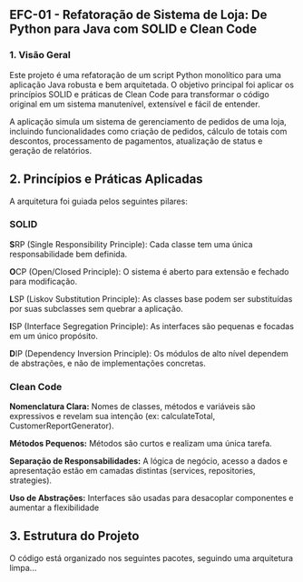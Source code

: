 ## EFC-01 - Refatoração de Sistema de Loja: De Python para Java com SOLID e Clean Code

### 1. Visão Geral
Este projeto é uma refatoração de um script Python monolítico para uma aplicação Java robusta e bem arquitetada. O objetivo principal foi aplicar os princípios SOLID e práticas de Clean Code para transformar o código original em um sistema manutenível, extensível e fácil de entender.

A aplicação simula um sistema de gerenciamento de pedidos de uma loja, incluindo funcionalidades como criação de pedidos, cálculo de totais com descontos, processamento de pagamentos, atualização de status e geração de relatórios.

## 2. Princípios e Práticas Aplicadas
A arquitetura foi guiada pelos seguintes pilares:

### SOLID
**S**RP (Single Responsibility Principle): Cada classe tem uma única responsabilidade bem definida. 

**O**CP (Open/Closed Principle): O sistema é aberto para extensão e fechado para modificação. 

**L**SP (Liskov Substitution Principle): As classes base podem ser substituídas por suas subclasses sem quebrar a aplicação. 

**I**SP (Interface Segregation Principle): As interfaces são pequenas e focadas em um único propósito.

**D**IP (Dependency Inversion Principle): Os módulos de alto nível dependem de abstrações, e não de implementações concretas.

### Clean Code
**Nomenclatura Clara:** Nomes de classes, métodos e variáveis são expressivos e revelam sua intenção (ex: calculateTotal, CustomerReportGenerator).

**Métodos Pequenos:** Métodos são curtos e realizam uma única tarefa.

**Separação de Responsabilidades:** A lógica de negócio, acesso a dados e apresentação estão em camadas distintas (services, repositories, strategies).

**Uso de Abstrações:** Interfaces são usadas para desacoplar componentes e aumentar a flexibilidade

## 3. Estrutura do Projeto
O código está organizado nos seguintes pacotes, seguindo uma arquitetura limpa...

